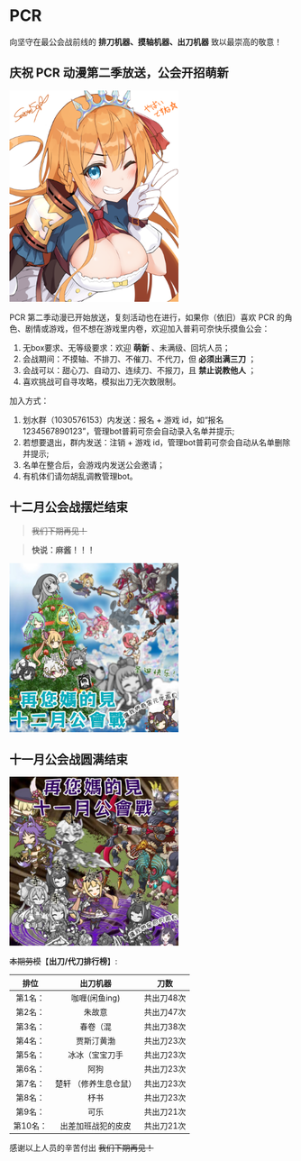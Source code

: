 # PCR
向坚守在最公会战前线的 **排刀机器、摸轴机器、出刀机器** 致以最崇高的敬意！

<!-- ![salute](docs/salute.gif) -->

## 庆祝 PCR 动漫第二季放送，公会开招萌新

<img src="docs/peko.png" width ="300" alt="PCR"/>


PCR 第二季动漫已开始放送，复刻活动也在进行，如果你（依旧）喜欢 PCR 的角色、剧情或游戏，但不想在游戏里内卷，欢迎加入普莉可奈快乐摸鱼公会：

1. 无box要求、无等级要求：欢迎 **萌新** 、未满级、回坑人员；
2. 会战期间：不摸轴、不排刀、不催刀、不代刀，但 **必须出满三刀** ；
3. 会战可以：甜心刀、自动刀、连续刀、不报刀，且 **禁止说教他人** ；
4. 喜欢挑战可自寻攻略，模拟出刀无次数限制。

加入方式：
1. 划水群（1030576153）内发送：报名 + 游戏 id，如“报名 1234567890123”，管理bot普莉可奈会自动录入名单并提示;
2. 若想要退出，群内发送：注销 + 游戏 id，管理bot普莉可奈会自动从名单删除并提示;
3. 名单在整合后，会游戏内发送公会邀请；
4. 有机体们请勿胡乱调教管理bot。


## 十二月公会战摆烂结束
>  ~~我们下期再见！~~

> **快说：麻酱！！！**

<img src="docs/202112.png" width ="300" alt="PCR"/>

## 十一月公会战圆满结束
<img src="docs/202111.png" width ="300" alt="PCR"/>

~~本期劳模~~【**出刀/代刀排行榜**】:

| 排位    | 出刀机器   | 刀数|
| :-------------: | :-------------: |:-------------: |
| 第1名：| 咖喱(闲鱼ing)|  共出刀48次|
| 第2名：| 朱故意 | 共出刀47次|
| 第3名：| 春卷（混 | 共出刀38次|
| 第4名：|贾斯汀黄渤 | 共出刀23次|
| 第5名：| 冰冰（宝宝刀手|  共出刀23次|
| 第6名：| 阿狗 | 共出刀23次|
| 第7名：| 楚轩 （修养生息仓鼠） | 共出刀23次|
| 第8名：| 杼书‎|  共出刀23次|
| 第9名：| 可乐 |共出刀21次|
| 第10名：| 出差加班战犯的皮皮 | 共出刀21次|

感谢以上人员的辛苦付出 ~~我们下期再见！~~
